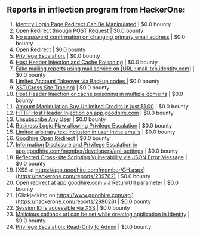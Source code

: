 ## Reports in inflection program from HackerOne:
1. [Identity Login Page Redirect Can Be Manipulated](https://hackerone.com/reports/243474) | $0.0 bounty
2. [Open Redirect through POST Request](https://hackerone.com/reports/242243) | $0.0 bounty
3. [No password confirmation on changing primary email address](https://hackerone.com/reports/276816) | $0.0 bounty
4. [Open Redirect](https://hackerone.com/reports/243001) | $0.0 bounty
5. [Privilege Escalation.](https://hackerone.com/reports/240562) | $0.0 bounty
6. [Host Header Injection and Cache Poisoning](https://hackerone.com/reports/277192) | $0.0 bounty
7. [Fake mailing reports using mail service on [URL : mail-txn.identity.com]](https://hackerone.com/reports/280803) | $0.0 bounty
8. [Limited Account Takeover via Backup codes ](https://hackerone.com/reports/281449) | $0.0 bounty
9. [XST(Cross Site Tracing)](https://hackerone.com/reports/283502) | $0.0 bounty
10. [Host Header Injection or cache poisoning in multiple domains](https://hackerone.com/reports/283786) | $0.0 bounty
11. [Amount Manipulation Buy Unlimited Credits in just $1.00](https://hackerone.com/reports/277377) | $0.0 bounty
12. [HTTP Host Header Injection on app.goodhire.com](https://hackerone.com/reports/277354) | $0.0 bounty
13. [Unsubscribe Any User](https://hackerone.com/reports/281472) | $0.0 bounty
14. [Business Logic Flaw allowing Privilege Escalation](https://hackerone.com/reports/280914) | $0.0 bounty
15. [Limited arbitrary text inclusion in user invite emails](https://hackerone.com/reports/278220) | $0.0 bounty
16. [Goodhire Open Redirect](https://hackerone.com/reports/277078) | $0.0 bounty
17. [Information Disclosure and Privilege Escalation in app.goodhire.com/member/developers/api-settings](https://hackerone.com/reports/276976) | $0.0 bounty
18. [Reflected Cross-site Scripting Vulnerability via JSON Error Message](https://hackerone.com/reports/296094) | $0.0 bounty
19. [XSS at https://app.goodhire.com/member/GH.aspx](https://hackerone.com/reports/239762) | $0.0 bounty
20. [Open redirect at app.goodhire.com via ReturnUrl parameter](https://hackerone.com/reports/240091) | $0.0 bounty
21. [Clickjacking on https://www.goodhire.com/api](https://hackerone.com/reports/298028) | $0.0 bounty
22. [Session ID is accessible via XSS](https://hackerone.com/reports/241194) | $0.0 bounty
23. [Malicious callback url can be set while creating application in identity](https://hackerone.com/reports/279935) | $0.0 bounty
24. [Privilege Escalation: Read-Only to Admin](https://hackerone.com/reports/277138) | $0.0 bounty